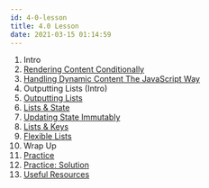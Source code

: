 ```yaml
---
id: 4-0-lesson
title: 4.0 Lesson
date: 2021-03-15 01:14:59
---
```


1. Intro
2. [Rendering Content Conditionally](4-2-rendering-content-conditionally)
3. [Handling Dynamic Content The JavaScript Way](4-3-handling-javascript-way)
4. Outputting Lists (Intro)
5. [Outputting Lists](4-5-outputting-lists)
6. [Lists & State](4-6-lists-and-state)
7. [Updating State Immutably](4-7-updating-state-immutably)
8. [Lists & Keys](4-8-lists-and-keys)
9. [Flexible Lists](4-9-flexible-lists)
10. Wrap Up
11. [Practice](../Practice/4-0-practice)
12. [Practice: Solution](4-12-practice-solution)
13. [Useful Resources](4-13-useful-resources)

